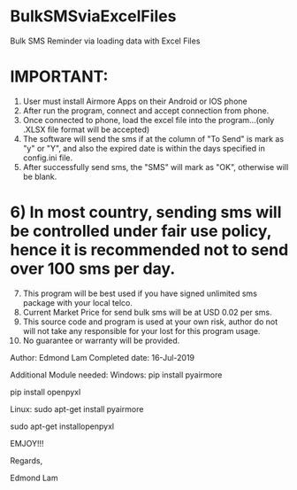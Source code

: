 # BulkSMSviaExcelFiles
Bulk SMS Reminder via loading data with Excel Files

# IMPORTANT:
1) User must install Airmore Apps on their Android or IOS phone
2) After run the program, connect and accept connection from phone.
3) Once connected to phone, load the excel file into the program...(only .XLSX file format will be accepted)
4) The software will send the sms if at the column of "To Send" is mark as "y" or "Y", and also the expired date is within the days specified in config.ini file.
5) After successfully send sms, the "SMS" will mark as "OK", otherwise will be blank.
# 6) In most country, sending sms will be controlled under fair use policy, hence it is recommended not to send over 100 sms per day.
7) This program will be best used if you have signed unlimited sms package with your local telco.
8) Current Market Price for send bulk sms will be at USD 0.02 per sms.
9) This source code and program is used at your own risk, author do not will not take any responsible for your lost for this program usage.
10) No guarantee or warranty will be provided.

Author: Edmond Lam
Completed date: 16-Jul-2019

Additional Module needed:
Windows:
pip install pyairmore

pip install openpyxl

Linux:
sudo apt-get install pyairmore

sudo apt-get installopenpyxl


EMJOY!!!

Regards,

Edmond Lam
